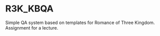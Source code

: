 # R3K_KBQA
Simple QA system based on templates for Romance of Three Kingdom. Assignment for a lecture.
